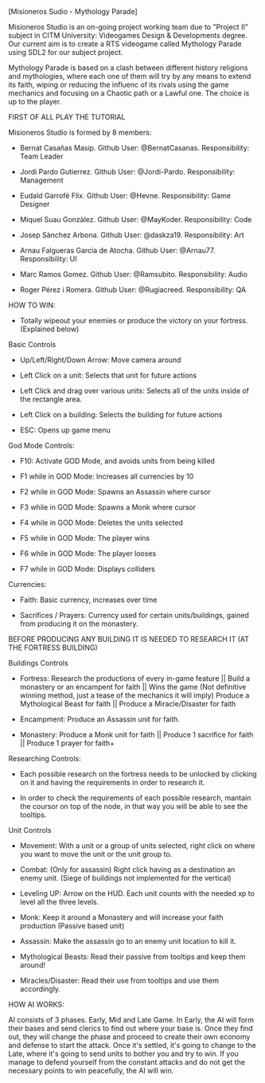 [Misioneros Sudio - Mythology Parade]

Misioneros Studio is an on-going project working team due to "Project II" subject in CITM University: 
Videogames Design & Developments degree. Our current aim is to create a RTS videogame called Mythology Parade
using SDL2 for our subject project.

Mythology Parade is based on a clash between different history religions and mythologies, where each one of them
will try by any means to extend its faith, wiping or reducing the influenc of its rivals using the game mechanics and
focusing on a Chaotic path or a Lawful one. The choice is up to the player.

FIRST OF ALL PLAY THE TUTORIAL

Misioneros Studio is formed by 8 members:

* Bernat Casañas Masip. Github User: @BernatCasanas. Responsibility: Team Leader

* Jordi Pardo Gutierrez. Github User: @Jordi-Pardo. Responsibility: Management

* Eudald Garrofé Flix. Github User: @Hevne. Responsibility: Game Designer

* Miquel Suau Gonzàlez. Github User: @MayKoder. Responsibility: Code

* Josep Sànchez Arbona. Github User: @daskza19. Responsibility: Art

* Arnau Falgueras García de Atocha. Github User: @Arnau77. Responsibility: UI

* Marc Ramos Gomez. Github User: @Ramsubito. Responsibility: Audio

* Roger Pérez i Romera. Github User: @Rugiacreed. Responsibility: QA

HOW TO WIN:

* Totally wipeout your enemies or produce the victory on your fortress. (Explained below)

Basic Controls

* Up/Left/Right/Down Arrow: Move camera around

* Left Click on a unit: Selects that unit for future actions

* Left Click and drag over various units: Selects all of the units inside of the rectangle area.

* Left Click on a building: Selects the building for future actions

* ESC: Opens up game menu

God Mode Controls:

* F10: Activate GOD Mode, and avoids units from being killed

* F1 while in GOD Mode: Increases all currencies by 10

* F2 while in GOD Mode: Spawns an Assassin where cursor

* F3 while in GOD Mode: Spawns a Monk where cursor

* F4 while in GOD Mode: Deletes the units selected

* F5 while in GOD Mode: The player wins

* F6 while in GOD Mode: The player looses

* F7 while in GOD Mode: Displays colliders

Currencies:

* Faith: Basic currency, increases over time

* Sacrifices / Prayers: Currency used for certain units/buildings, gained from producing it on the monastery.

BEFORE PRODUCING ANY BUILDING IT IS NEEDED TO RESEARCH IT (AT THE FORTRESS BUILDING)

Buildings Controls

* Fortress: Research the productions of every in-game feature || Build a monastery or an encampent for faith || Wins the game (Not definitive winning method, just a tease of the mechanics it will imply)
                       Produce a Mythological Beast for faith || Produce a Miracle/Disaster for faith

* Encampment: Produce an Assassin unit for faith.

* Monastery: Produce a Monk unit for faith ||  Produce 1 sacrifice for faith || Produce 1 prayer for faith+


Researching Controls:

* Each possible research on the fortress needs to be unlocked by clicking on it and having the requirements in order to research it.

* In order to check the requirements of each possible research, mantain the coursor on top of the node, in that way you will be able to see the tooltips.

Unit Controls

* Movement: With a unit or a group of units selected, right click on where you want to move the unit or the unit group to.

* Combat: (Only for assassin) Right click having as a destination an enemy unit. (Siege of buildings not implemented for the vertical)

* Leveling UP: Arrow on the HUD. Each unit counts with the needed xp to level all the three levels.

* Monk: Keep it around a Monastery and will increase your faith production (Passive based unit)

* Assassin: Make the assassin go to an enemy unit location to kill it.

* Mythological Beasts: Read their passive from tooltips and keep them around!

* Miracles/Disaster: Read their use from tooltips and use them accordingly.


HOW AI WORKS:

AI consists of 3 phases. Early, Mid and Late Game. In Early, the AI will form their bases and send clerics to find out where your base is. Once they find out,
they will change the phase and proceed to create their own economy and defense to start the attack. Once it's settled, it's going to change to the Late, where
it's going to send units to bother you and try to win. If you manage to defend yourself from the constant attacks and do not get the necessary points to win peacefully,
the AI will win.
